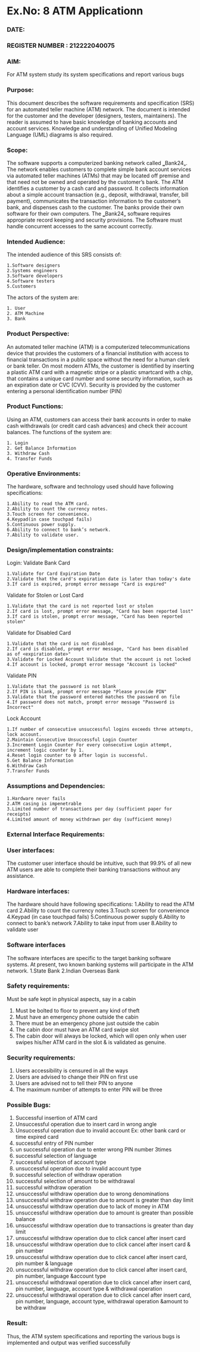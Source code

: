 # Ex.No: 8  ATM Applicationn
### DATE:                                                                            
### REGISTER NUMBER : 212222040075
### AIM: 

For ATM system study its system specifications and report various bugs

### Purpose:
    
This document describes the software requirements and specification (SRS) for an automated teller machine (ATM) network. The document is intended for the customer and the developer (designers, testers, maintainers). The reader is assumed to have basic knowledge of banking accounts and account services. Knowledge and understanding of Unified Modeling Language (UML) diagrams is also required.

### Scope:
The software supports a computerized banking network called ‗Bank24„. The network enables customers to complete simple bank account services via automated teller machines (ATMs) that may be located off premise and that need not be owned and operated by the customer’s bank. The ATM identifies a customer by a cash card and password. It collects information about a simple account transaction (e.g., deposit, withdrawal, transfer, bill payment), communicates the transaction information to the customer’s bank, and dispenses cash to the customer. The banks provide their own software for their own computers. The ‗Bank24„ software requires appropriate record keeping and security provisions. The Software must handle concurrent accesses to the same account correctly.

### Intended Audience:
The intended audience of this SRS consists of: 
    
    1.Software designers 
    2.Systems engineers 
    3.Software developers 
    4.Software testers 
    5.Customers 

The actors of the system are: 
    
    1. User 
    2. ATM Machine 
    3. Bank

### Product Perspective:
  An automated teller machine (ATM) is a computerized telecommunications device that provides the customers of a financial institution with access to financial transactions in a public space without the need for a human clerk or bank teller. On most modern ATMs, the customer is identified by inserting a plastic ATM card with a magnetic stripe or a plastic smartcard with a chip, that contains a unique card number and some security information, such as an expiration date or CVC (CVV). Security is provided by the customer entering a personal identification number (PIN)

### Product Functions:
  Using an ATM, customers can access their bank accounts in order to make cash withdrawals (or credit card cash advances) and check their account balances. The functions of the system are: 

    1. Login 
    2. Get Balance Information 
    3. Withdraw Cash 
    4. Transfer Funds

### Operative Environments:
The hardware, software and technology used should have following specifications:

    1.Ability to read the ATM card. 
    2.Ability to count the currency notes. 
    3.Touch screen for convenience. 
    4.Keypad(in case touchpad fails) 
    5.Continuous power supply. 
    6.Ability to connect to bank’s network. 
    7.Ability to validate user.

### Design/implementation constraints: 
Login: 
Validate Bank Card 

    1.Validate for Card Expiration Date 
    2.Validate that the card's expiration date is later than today's date 
    3.If card is expired, prompt error message "Card is expired" 

Validate for Stolen or Lost Card 

    1.Validate that the card is not reported lost or stolen 
    2.If card is lost, prompt error message, "Card has been reported lost" 
    3.If card is stolen, prompt error message, "Card has been reported stolen" 

Validate for Disabled Card 

    1.Validate that the card is not disabled 
    2.If card is disabled, prompt error message, "Card has been disabled as of <expiration date>" 
    3.Validate for Locked Account Validate that the account is not locked 
    4.If account is locked, prompt error message "Account is locked" 

Validate PIN 
    
    1.Validate that the password is not blank 
    2.If PIN is blank, prompt error message "Please provide PIN" 
    3.Validate that the password entered matches the password on file 
    4.If password does not match, prompt error message "Password is Incorrect" 

Lock Account 

    1.If number of consecutive unsuccessful logins exceeds three attempts, lock account. 
    2.Maintain Consecutive Unsuccessful Login Counter 
    3.Increment Login Counter For every consecutive Login attempt, increment logic counter by 1. 
    4.Reset login counter to 0 after login is successful. 
    5.Get Balance Information 
    6.Withdraw Cash 
    7.Transfer Funds

### Assumptions and Dependencies: 

    1.Hardware never fails 
    2.ATM casing is impenetrable 
    3.Limited number of transactions per day (sufficient paper for receipts) 
    4.Limited amount of money withdrawn per day (sufficient money) 

### External Interface Requirements:

### User interfaces: 
The customer user interface should be intuitive, such that 99.9% of all new ATM users are able to complete their banking transactions without any assistance. 

### Hardware interfaces: 
The hardware should have following specifications: 
  1.Ability to read the ATM card 
  2.Ability to count the currency notes 
  3.Touch screen for convenience 
  4.Keypad (in case touchpad fails) 
  5.Continuous power supply 
  6.Ability to connect to bank’s network 
  7.Ability to take input from user 
  8.Ability to validate user 

### Software interfaces 
The software interfaces are specific to the target banking software systems. At present, two known banking systems will participate in the ATM network. 
  1.State Bank 
  2.Indian Overseas Bank 

### Safety requirements: 
Must be safe kept in physical aspects, say in a cabin 
  1. Must be bolted to floor to prevent any kind of theft 
  2. Must have an emergency phone outside the cabin 
  3. There must be an emergency phone just outside the cabin 
  4. The cabin door must have an ATM card swipe slot 
  5. The cabin door will always be locked, which will open only when user swipes his/her ATM card in the slot & is validated as genuine.

### Security requirements: 
  1. Users accessibility is censured in all the ways 
  2. Users are advised to change their PIN on first use 
  3. Users are advised not to tell their PIN to anyone 
  4. The maximum number of attempts to enter PIN will be three

### Possible Bugs:

1. Successful insertion of ATM card
2. Unsuccessful operation due to insert card in wrong angle
3. Unsuccessful operation due to invalid account Ex: other bank card or time expired card
4. successful entry of PIN number
5. un successful operation due to enter wrong PIN number 3times
6. successful selection of language
7. successful selection of account type
8. unsuccessful operation due to invalid account type
9. successful selection of withdraw operation
10. successful selection of amount to be withdrawal
11. successful withdraw operation
12. unsuccessful withdraw operation due to wrong denominations 
13. unsuccessful withdraw operation due to amount is greater than day limit 
14. unsuccessful withdraw operation due to lack of money in ATM 
15. unsuccessful withdraw operation due to amount is greater than possible balance 
16. unsuccessful withdraw operation due to transactions is greater than day limit 
17. unsuccessful withdraw operation due to click cancel after insert card 
18. unsuccessful withdraw operation due to click cancel after insert card & pin number 
19. unsuccessful withdraw operation due to click cancel after insert card, pin number & language 
20. unsuccessful withdraw operation due to click cancel after insert card, pin number, language 
&account type 
21. unsuccessful withdrawal operation due to click cancel after insert card, pin number, language, 
account type & withdrawal operation 
22. unsuccessful withdrawal operation due to click cancel after insert card, pin number, language, 
account type, withdrawal operation &amount to be withdraw

### Result:
Thus, the ATM system specifications and reporting the various bugs is implemented and output was verified successfully

